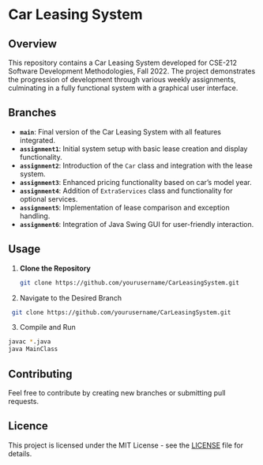 <!-- # 212-Assignments

As part of your assignment this semester, you are required to develop a Car Leasing System.

## Branches
- Main branch is the latest version
- Every other branch is the updated version of the previous branch according to required tasks for that particular assignment -->

# Car Leasing System

## Overview

This repository contains a Car Leasing System developed for CSE-212 Software Development Methodologies, Fall 2022. The project demonstrates the progression of development through various weekly assignments, culminating in a fully functional system with a graphical user interface.

## Branches

- **`main`**: Final version of the Car Leasing System with all features integrated.
- **`assignment1`**: Initial system setup with basic lease creation and display functionality.
- **`assignment2`**: Introduction of the `Car` class and integration with the lease system.
- **`assignment3`**: Enhanced pricing functionality based on car’s model year.
- **`assignment4`**: Addition of `ExtraServices` class and functionality for optional services.
- **`assignment5`**: Implementation of lease comparison and exception handling.
- **`assignment6`**: Integration of Java Swing GUI for user-friendly interaction.

## Usage

1. **Clone the Repository**
   ```bash
   git clone https://github.com/yourusername/CarLeasingSystem.git
   ```
2. Navigate to the Desired Branch
  ```bash
   git clone https://github.com/yourusername/CarLeasingSystem.git
  ```
3. Compile and Run
  ```bash
  javac *.java
  java MainClass
  ```

## Contributing
Feel free to contribute by creating new branches or submitting pull requests. 

## Licence
This project is licensed under the MIT License - see the [LICENSE](LICENSE) file for details.
